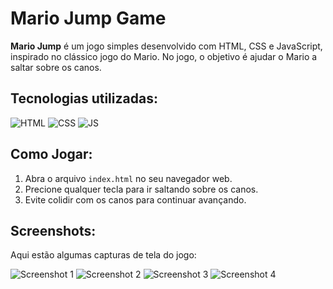 # Mario Jump Game

**Mario Jump** é um jogo simples desenvolvido com HTML, CSS e JavaScript, inspirado no clássico jogo do Mario. No jogo, o objetivo é ajudar o Mario a saltar sobre os canos.

## Tecnologias utilizadas:
![HTML](https://img.shields.io/badge/HTML-239120?style=for-the-badge&logo=html5&logoColor=white)
![CSS](https://img.shields.io/badge/CSS-239120?&style=for-the-badge&logo=css3&logoColor=white)
![JS](https://img.shields.io/badge/JavaScript-F7DF1E?style=for-the-badge&logo=javascript&logoColor=black)
  
## Como Jogar:

1. Abra o arquivo `index.html` no seu navegador web.
2. Precione qualquer tecla para ir saltando sobre os canos.
3. Evite colidir com os canos para continuar avançando.

## Screenshots:

Aqui estão algumas capturas de tela do jogo:

![Screenshot 1](https://github.com/Alochio/Mario-Jump/blob/bab8cde03252e223c41e46e2706afb9531ec0081/imgs%20readme/01.png)
![Screenshot 2](https://github.com/Alochio/Mario-Jump/blob/bd477e1ccc0d01eea1a2bd9f708dc51a25466f8c/imgs%20readme/02.png)
![Screenshot 3](https://github.com/Alochio/Mario-Jump/blob/bd477e1ccc0d01eea1a2bd9f708dc51a25466f8c/imgs%20readme/03.png)
![Screenshot 4](https://github.com/Alochio/Mario-Jump/blob/bd477e1ccc0d01eea1a2bd9f708dc51a25466f8c/imgs%20readme/04.png)
